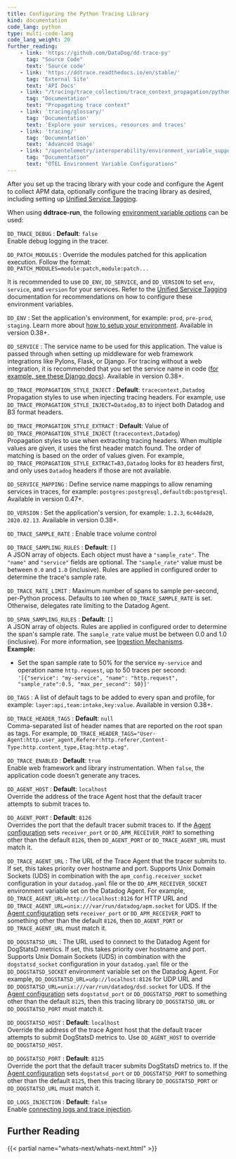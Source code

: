 ```yaml
---
title: Configuring the Python Tracing Library
kind: documentation
code_lang: python
type: multi-code-lang
code_lang_weight: 20
further_reading:
    - link: 'https://github.com/DataDog/dd-trace-py'
      tag: "Source Code"
      text: 'Source code'
    - link: 'https://ddtrace.readthedocs.io/en/stable/'
      tag: 'External Site'
      text: 'API Docs'
    - link: "/tracing/trace_collection/trace_context_propagation/python/"
      tag: "Documentation"
      text: "Propagating trace context"
    - link: 'tracing/glossary/'
      tag: 'Documentation'
      text: 'Explore your services, resources and traces'
    - link: 'tracing/'
      tag: 'Documentation'
      text: 'Advanced Usage'
    - link: "/opentelemetry/interoperability/environment_variable_support.md"
      tag: "Documentation"
      text: "OTEL Environment Variable Configurations"
---
```


After you set up the tracing library with your code and configure the Agent to collect APM data, optionally configure the tracing library as desired, including setting up [Unified Service Tagging][1].

When using **ddtrace-run**, the following [environment variable options][2] can be used:

`DD_TRACE_DEBUG`
: **Default**: `false`<br>
Enable debug logging in the tracer.

`DD_PATCH_MODULES`
: Override the modules patched for this application execution. Follow the format: `DD_PATCH_MODULES=module:patch,module:patch...`

It is recommended to use `DD_ENV`, `DD_SERVICE`, and `DD_VERSION` to set `env`, `service`, and `version` for your services. Refer to the [Unified Service Tagging][1] documentation for recommendations on how to configure these environment variables.

`DD_ENV`
: Set the application's environment, for example: `prod`, `pre-prod`, `staging`. Learn more about [how to setup your environment][3]. Available in version 0.38+.

`DD_SERVICE`
: The service name to be used for this application. The value is passed through when setting up middleware for web framework integrations like Pylons, Flask, or Django. For tracing without a web integration, it is recommended that you set the service name in code ([for example, see these Django docs][4]). Available in version 0.38+.

`DD_TRACE_PROPAGATION_STYLE_INJECT`
: **Default**: `tracecontext,Datadog`<br>
Propagation styles to use when injecting tracing headers. For example, use `DD_TRACE_PROPAGATION_STYLE_INJECT=Datadog,B3` to inject both Datadog and B3 format headers.

`DD_TRACE_PROPAGATION_STYLE_EXTRACT`
: **Default**: Value of `DD_TRACE_PROPAGATION_STYLE_INJECT` (`tracecontext,Datadog`)<br>
Propagation styles to use when extracting tracing headers. When multiple values are given, it uses the first header match found. The order of matching is based on the order of values given. For example, `DD_TRACE_PROPAGATION_STYLE_EXTRACT=B3,Datadog` looks for `B3` headers first, and only uses `Datadog` headers if those are not available.

`DD_SERVICE_MAPPING`
: Define service name mappings to allow renaming services in traces, for example: `postgres:postgresql,defaultdb:postgresql`. Available in version 0.47+.

`DD_VERSION`
: Set the application's version, for example: `1.2.3`, `6c44da20`, `2020.02.13`. Available in version 0.38+.

`DD_TRACE_SAMPLE_RATE`
: Enable trace volume control

`DD_TRACE_SAMPLING_RULES`
: **Default**: `[]`<br>
A JSON array of objects. Each object must have a `"sample_rate"`. The `"name"` and `"service"` fields are optional. The `"sample_rate"` value must be between `0.0` and `1.0` (inclusive). Rules are applied in configured order to determine the trace's sample rate.

`DD_TRACE_RATE_LIMIT`
: Maximum number of spans to sample per-second, per-Python process. Defaults to `100` when `DD_TRACE_SAMPLE_RATE` is set. Otherwise, delegates rate limiting to the Datadog Agent.

`DD_SPAN_SAMPLING_RULES`
: **Default**: `[]`<br>
A JSON array of objects. Rules are applied in configured order to determine the span's sample rate. The `sample_rate` value must be between 0.0 and 1.0 (inclusive).
For more information, see [Ingestion Mechanisms][5].<br>
**Example:**<br>
  - Set the span sample rate to 50% for the service `my-service` and operation name `http.request`, up to 50 traces per second: `'[{"service": "my-service", "name": "http.request", "sample_rate":0.5, "max_per_second": 50}]'`


`DD_TAGS`
: A list of default tags to be added to every span and profile, for example: `layer:api,team:intake,key:value`. Available in version 0.38+.

`DD_TRACE_HEADER_TAGS`
: **Default**: `null`<br>
Comma-separated list of header names that are reported on the root span as tags. For example, `DD_TRACE_HEADER_TAGS="User-Agent:http.user_agent,Referer:http.referer,Content-Type:http.content_type,Etag:http.etag"`.

`DD_TRACE_ENABLED`
: **Default**: `true`<br>
Enable web framework and library instrumentation. When `false`, the application code doesn't generate any traces.

`DD_AGENT_HOST`
: **Default**: `localhost`<br>
Override the address of the trace Agent host that the default tracer attempts to submit traces to.

`DD_AGENT_PORT`
: **Default**: `8126`<br>
Overrides the port that the default tracer submit traces to. If the [Agent configuration][13] sets `receiver_port` or `DD_APM_RECEIVER_PORT` to something other than the default `8126`, then `DD_AGENT_PORT` or `DD_TRACE_AGENT_URL` must match it. 

`DD_TRACE_AGENT_URL`
: The URL of the Trace Agent that the tracer submits to. If set, this takes priority over hostname and port. Supports Unix Domain Sockets (UDS) in combination with the `apm_config.receiver_socket` configuration in your `datadog.yaml` file or the `DD_APM_RECEIVER_SOCKET` environment variable set on the Datadog Agent. For example, `DD_TRACE_AGENT_URL=http://localhost:8126` for HTTP URL and `DD_TRACE_AGENT_URL=unix:///var/run/datadog/apm.socket` for UDS. If the [Agent configuration][13] sets `receiver_port` or `DD_APM_RECEIVER_PORT` to something other than the default `8126`, then `DD_AGENT_PORT` or `DD_TRACE_AGENT_URL` must match it. 

`DD_DOGSTATSD_URL`
: The URL used to connect to the Datadog Agent for DogStatsD metrics. If set, this takes priority over hostname and port. Supports Unix Domain Sockets (UDS) in combination with the `dogstatsd_socket` configuration in your `datadog.yaml` file or the `DD_DOGSTATSD_SOCKET` environment variable set on the Datadog Agent. For example, `DD_DOGSTATSD_URL=udp://localhost:8126` for UDP URL and `DD_DOGSTATSD_URL=unix:///var/run/datadog/dsd.socket` for UDS. If the [Agent configuration][13] sets `dogstatsd_port` or `DD_DOGSTATSD_PORT` to something other than the default `8125`, then this tracing library `DD_DOGSTATSD_URL` or `DD_DOGSTATSD_PORT` must match it.

`DD_DOGSTATSD_HOST`
: **Default**: `localhost`<br>
Override the address of the trace Agent host that the default tracer attempts to submit DogStatsD metrics to. Use `DD_AGENT_HOST` to override `DD_DOGSTATSD_HOST`.

`DD_DOGSTATSD_PORT`
: **Default**: `8125`<br>
Override the port that the default tracer submits DogStatsD metrics to. If the [Agent configuration][13] sets `dogstatsd_port` or `DD_DOGSTATSD_PORT` to something other than the default `8125`, then this tracing library  `DD_DOGSTATSD_PORT` or `DD_DOGSTATSD_URL` must match it.

`DD_LOGS_INJECTION`
: **Default**: `false`<br>
Enable [connecting logs and trace injection][6].



## Further Reading

{{< partial name="whats-next/whats-next.html" >}}

[1]: /getting_started/tagging/unified_service_tagging
[2]: https://ddtrace.readthedocs.io/en/stable/advanced_usage.html#ddtracerun
[3]: /tracing/guide/setting_primary_tags_to_scope/
[4]: https://ddtrace.readthedocs.io/en/stable/integrations.html#django
[5]: /tracing/trace_pipeline/ingestion_mechanisms/
[6]: /tracing/other_telemetry/connect_logs_and_traces/python/
[13]: /agent/configuration/network/#configure-ports
[14]: /opentelemetry/interoperability/environment_variable_support.md
